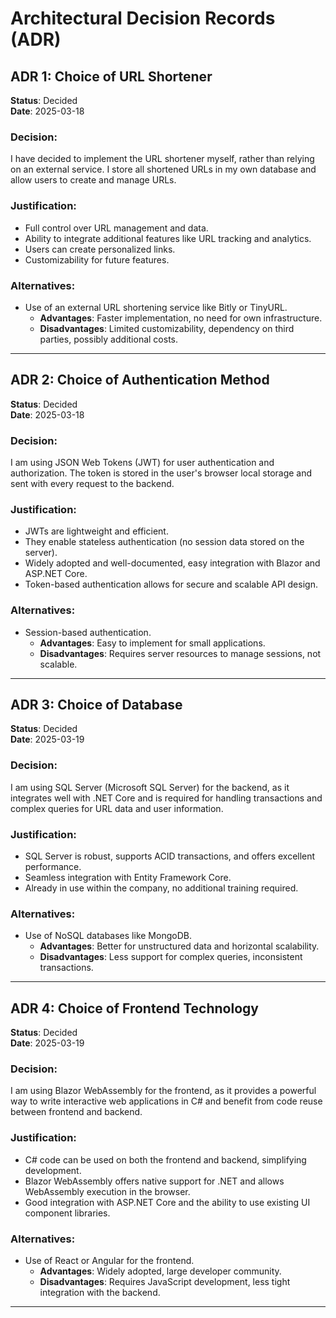 # Architectural Decision Records (ADR)

## ADR 1: Choice of URL Shortener
**Status**: Decided  
**Date**: 2025-03-18

### Decision:
I have decided to implement the URL shortener myself, rather than relying on an external service. I store all shortened URLs in my own database and allow users to create and manage URLs.
### Justification:
- Full control over URL management and data.
- Ability to integrate additional features like URL tracking and analytics.
- Users can create personalized links.
- Customizability for future features.

### Alternatives:
- Use of an external URL shortening service like Bitly or TinyURL.
    - **Advantages**: Faster implementation, no need for own infrastructure.
    - **Disadvantages**: Limited customizability, dependency on third parties, possibly additional costs.

---

## ADR 2: Choice of Authentication Method
**Status**: Decided  
**Date**: 2025-03-18

### Decision:
I am using JSON Web Tokens (JWT) for user authentication and authorization. The token is stored in the user's browser local storage and sent with every request to the backend.

### Justification:
- JWTs are lightweight and efficient.
- They enable stateless authentication (no session data stored on the server).
- Widely adopted and well-documented, easy integration with Blazor and ASP.NET Core.
- Token-based authentication allows for secure and scalable API design.

### Alternatives:
- Session-based authentication.
    - **Advantages**: Easy to implement for small applications.
    - **Disadvantages**: Requires server resources to manage sessions, not scalable.

---

## ADR 3: Choice of Database
**Status**: Decided  
**Date**: 2025-03-19

### Decision:
I am using SQL Server (Microsoft SQL Server) for the backend, as it integrates well with .NET Core and is required for handling transactions and complex queries for URL data and user information.

### Justification:
- SQL Server is robust, supports ACID transactions, and offers excellent performance.
- Seamless integration with Entity Framework Core.
- Already in use within the company, no additional training required.

### Alternatives:
- Use of NoSQL databases like MongoDB.
    - **Advantages**: Better for unstructured data and horizontal scalability.
    - **Disadvantages**: Less support for complex queries, inconsistent transactions.

---

## ADR 4: Choice of Frontend Technology
**Status**: Decided  
**Date**: 2025-03-19

### Decision:
I am using Blazor WebAssembly for the frontend, as it provides a powerful way to write interactive web applications in C# and benefit from code reuse between frontend and backend.

### Justification:
- C# code can be used on both the frontend and backend, simplifying development.
- Blazor WebAssembly offers native support for .NET and allows WebAssembly execution in the browser.
- Good integration with ASP.NET Core and the ability to use existing UI component libraries.

### Alternatives:
- Use of React or Angular for the frontend.
    - **Advantages**: Widely adopted, large developer community.
    - **Disadvantages**: Requires JavaScript development, less tight integration with the backend.

---
